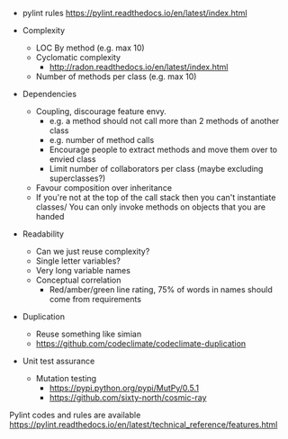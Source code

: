 * pylint rules https://pylint.readthedocs.io/en/latest/index.html

* Complexity
  * LOC By method (e.g. max 10)
  * Cyclomatic complexity
    * http://radon.readthedocs.io/en/latest/index.html
  * Number of methods per class (e.g. max 10)
* Dependencies
  * Coupling, discourage feature envy.
    * e.g. a method should not call more than 2 methods of another class
    * e.g. number of method calls
    * Encourage people to extract methods and move them over to envied class
    * Limit number of collaborators per class (maybe excluding superclasses?)
  * Favour composition over inheritance
  * If you're not at the top of the call stack then you can't instantiate classes/
    You can only invoke methods on objects that you are handed
* Readability
  * Can we just reuse complexity?
  * Single letter variables?
  * Very long variable names
  * Conceptual correlation
    * Red/amber/green line rating, 75% of words in names should come from
      requirements
* Duplication
  * Reuse something like simian
  * https://github.com/codeclimate/codeclimate-duplication
* Unit test assurance
  * Mutation testing
    * https://pypi.python.org/pypi/MutPy/0.5.1
    * https://github.com/sixty-north/cosmic-ray


Pylint codes and rules are available
https://pylint.readthedocs.io/en/latest/technical_reference/features.html
